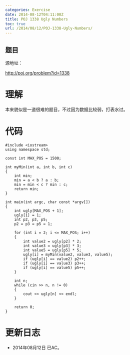 ```yaml
---
categories: Exercise
date: 2014-08-12T04:11:00Z
title: POJ 1338 Ugly Numbers
toc: true
url: /2014/08/12/POJ-1338-Ugly-Numbers/
---
```


## 题目
源地址：

http://poj.org/problem?id=1338

# 理解
本来貌似是一道很难的题目，不过因为数据比较弱，打表水过。

<!--more-->

# 代码

```
#include <iostream>
using namespace std;

const int MAX_POS = 1500;

int myMin(int a, int b, int c)
{
    int min;
    min = a < b ? a : b;
    min = min < c ? min : c;
    return min;
}

int main(int argc, char const *argv[])
{
    int ugly[MAX_POS + 1];
    ugly[1] = 1;
    int p2, p3, p5;
    p2 = p3 = p5 = 1;

    for (int i = 2; i <= MAX_POS; i++)
    {
        int value2 = ugly[p2] * 2;
        int value3 = ugly[p3] * 3;
        int value5 = ugly[p5] * 5;
        ugly[i] = myMin(value2, value3, value5);
        if (ugly[i] == value2) p2++;
        if (ugly[i] == value3) p3++;
        if (ugly[i] == value5) p5++;
    }

    int n;
    while (cin >> n, n != 0)
    {
        cout << ugly[n] << endl;
    }

    return 0;
}

```

# 更新日志
- 2014年08月12日 已AC。